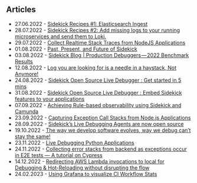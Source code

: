 ## Articles

- 27.06.2022 - [Sidekick Recipes #1: Elasticsearch Ingest](https://medium.com/runsidekick/sidekick-recipes-1-elasticsearch-ingest-561d0970c030)
- 28.07.2022 - [Sidekick Recipes #2: Add missing logs to your running microservices and send them to Loki.](https://medium.com/runsidekick/sidekick-recipes-2-add-missing-logs-to-your-running-microservices-and-send-them-to-loki-1f5a3449343c?source=your_stories_page-------------------------------------)
- 29.07.2022 - [Collect Realtime Stack Traces from NodeJS Applications](https://medium.com/runsidekick/collect-realtime-stack-traces-from-nodejs-applications-a300d1e91c1a?source=your_stories_page-------------------------------------)
- 01.08.2022 - [Past, Present, and Future of Sidekick](https://medium.com/runsidekick/past-present-and-future-of-sidekick-d75649395be2?source=your_stories_page-------------------------------------)
- 03.08.2022 -  [Sidekick Blog | Production Debuggers — 2022 Benchmark Results ](https://medium.com/runsidekick/sidekick-blog-production-debuggers-2022-benchmark-results-part-1-ec173d0f8ccd?source=your_stories_page-------------------------------------)
- 12.08.2022 - [Log you are looking for is a needle in a haystack, Not Anymore!](https://medium.com/runsidekick/log-you-are-looking-for-is-a-needle-in-a-haystack-not-anymore-88faa2a21e24?source=your_stories_page-------------------------------------)
- 24.08.2022 - [Sidekick Open Source Live Debugger : Get started in 5 mins](https://medium.com/runsidekick/sidekick-open-source-live-debugger-get-started-in-5-mins-efc0845a2288?source=your_stories_page-------------------------------------)
- 31.08.2022 -  [Sidekick Open Source Live Debugger : Embed Sidekick features to your applications](https://medium.com/runsidekick/sidekick-open-source-live-debugger-embed-sidekick-features-to-your-applications-1bacf083da5c?source=your_stories_page-------------------------------------)
- 07.09.2022 - [Achieving Rule-based observability using Sidekick and Camunda](https://medium.com/runsidekick/achieving-rule-based-observability-using-sidekick-and-camunda-8bb6483c7730?source=your_stories_page-------------------------------------)
- 23.09.2022 - [Capturing Exception Call Stacks from Node.js Applications](https://medium.com/runsidekick/capturing-exception-call-stacks-from-running-node-js-applications-d9cd81407593?source=your_stories_page-------------------------------------)
- 28.09.2022 - [Sidekick’s Live Debugging Agents are now open source](https://medium.com/runsidekick/sidekicks-live-debugging-agents-are-now-open-source-e369c04d36a2?source=your_stories_page-------------------------------------)
- 19.10.2022 - [The way we develop software evolves, way we debug can’t stay the same!](https://medium.com/runsidekick/the-way-we-develop-software-evolves-way-we-debug-cant-stay-the-same-98125b685195)
- 23.11.2022 - [Live Debugging Python Applications](https://medium.com/runsidekick/live-debugging-python-applications-cbec3e4099ab)
- 24.11.2022 - [Collecting error stacks from backend as exceptions occur in E2E tests — A tutorial on Cypress](https://medium.com/runsidekick/collecting-error-stacks-from-backend-as-exceptions-occur-in-e2e-tests-a-tutorial-on-cypress-ab36793dde30)
- 14.12.2022 - [Redirecting AWS Lambda invocations to local for Debugging & Hot-Reloading without disrupting the flow](https://kaya.medium.com/redirecting-aws-lambda-invocations-to-local-for-debugging-hot-reloading-without-disrupting-the-67f8e0f7e46b)
- 24.02.2023 - [Using Grafana to visualize CI Workflow Stats](https://www.runforesight.com/blog/using-grafana-to-visualize-ci-workflow-stats)
